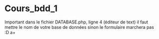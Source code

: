 Cours_bdd_1
===========
Important dans le fichier DATABASE.php, ligne 4 (éditeur de text) il faut mettre le nom de votre base de données sinon le formulaire marchera pas :D a+
